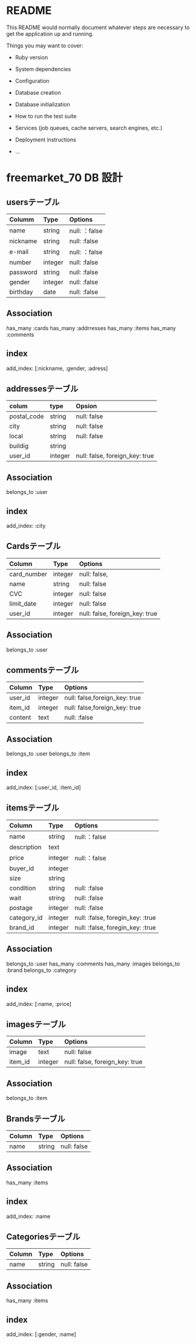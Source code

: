 # README

This README would normally document whatever steps are necessary to get the
application up and running.

Things you may want to cover:

* Ruby version

* System dependencies

* Configuration

* Database creation


* Database initialization

* How to run the test suite

* Services (job queues, cache servers, search engines, etc.)

* Deployment instructions

* ...


# freemarket_70 DB 設計


## usersテーブル

|Columm|Type|Options|
 |:------|:----|:-------|
 |name|string|null: ：false|
 |nickname|string|null: :false|
 |e-mail|string|null: ：false|
 |number|integer|null: :false|
 |password|string|null: :false|
 |gender|integer|null: :false|
 |birthday|date|null: :false|


 ## Association
 has_many :cards
 has_many :addrresses
 has_many :items
 has_many :comments


 ## index
 add_index: [:nickname, :gender, :adress]


 ## addressesテーブル
 |colum|type|Opsion|
 |:------|:----|:-------|
 |postal_code|string|null: false|
 |city|string|null: false|
 |local|string|null: false|
 |buildig|string||
 |user_id|integer|null: false, foreign_key: true|

 ## Association
 belongs_to :user

 ## index
 add_index: :city


 ## Cardsテーブル
 |Column|Type|Options|
 |:------|:----|:-------|
 |card_number|integer|null: false,|
 |name|string|null: false|
 |CVC|integer|null: false|
 |limit_date|integer|null: false|
 |user_id|integer|null: false, foreign_key: true|

 ## Association
 belongs_to :user


 ## commentsテーブル
 |Column|Type|Options|
 |:------|:----|:-------|
 |user_id|integer|null: false,foreign_key: true|
 |item_id|integer|null: false,foreign_key: true|
 |content|text|null: :false|

 ## Association
 belongs_to :user
 belongs_to :item

 ## index
 add_index: [:user_id, :item_id]


 ## itemsテーブル
 |Column|Type|Options|
 |:------|:----|:-------|
 |name|string|null:：false|
 |description|text||
 |price|integer|null:：false|
 |buyer_id|integer||
 |size|string||
 |condition|string|null: :false|
 |wait|string|null: :false|
 |postage|integer|null: :false|
 |category_id|integer|null: :false, foregin_key: :true|
 |brand_id|integer|null: :false, foregin_key: :true|
 
 ## Association
 belongs_to :user
 has_many :comments
 has_many :images
 belongs_to :brand
 belongs_to :category

 ## index
 add_index: [:name, :price]


 ## imagesテーブル
 |Column|Type|Options|
 |:------|:----|:-------|
 |image|text|null: false|
 |item_id|integer|null: false, foreign_key: true|

 ## Association
 belongs_to :item


 ## Brandsテーブル
 |Column|Type|Options|
 |:------|:----|:-------|
 |name|string|null: false|
 
 ## Association
 has_many :items

 ## index
 add_index: :name


 ## Categoriesテーブル
 |Column|Type|Options|
 |:------|:----|:-------|
 |name|string|null: false|
 
 ## Association
 has_many :items

 ## index
 add_index: [:gender, :name]
